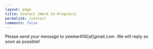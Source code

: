 ```yaml
---
layout: page
title: Contact [Work-In-Progress]
permalink: /contact
comments: false
---
```


<p class="mb-4">Please send your message to yewlee456[at]gmail.com. We will reply as soon as possible!</p>

<!-- <form action="https://formspree.io/{{site.email}}" method="POST">     -->
<!-- <p class="mb-4">Please send your message to {{site.name}}. We will reply as soon as possible!</p> -->
<!-- <div class="form-group row">
<div class="col-md-6">
<input class="form-control" type="text" name="name" placeholder="Name*" required>
</div>
<div class="col-md-6">
<input class="form-control" type="email" name="_replyto" placeholder="E-mail Address*" required>
</div>
</div>
<textarea rows="8" class="form-control mb-3" name="message" placeholder="Message*" required></textarea>    
<input class="btn btn-dark" type="submit" value="Send">
</form> -->